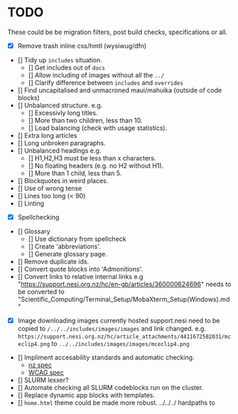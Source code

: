# TODO

These could be be migration filters, post build checks, specifications or all.

- [X] Remove trash inline css/hmtl (wysiwug/dfn)
- [] Tidy up `includes` situation.
  - [] Get includes out of `docs`
  - [] Allow including of images without all the `../`
  - [] Clarify difference between `includes` and `overrides`
- [] Find uncapitalised and unmacroned maui/mahuika (outside of code blocks)
- [] Unbalanced structure. e.g.
  - [] Excessivly long titles.
  - [] More than two children, less than 10.
  - [] Load balancing (check with usage statistics).
- [] Extra long articles
- [] Long unbroken paragraphs.
- [] Unbalanced headings e.g.
  - [] H1,H2,H3 must be less than x characters.
  - [] No floating headers (e.g. no H2 without H1).
  - [] More than 1 child, less than 5.
- [] Blockquotes in weird places.
- [] Use of wrong tense
- [] Lines too long (< 90)
- [] Linting
- [x] Spellchecking
- [] Glossary
  - [] Use dictionary from spellcheck
  - [] Create 'abbreviations'.
  - [] Generate glossary page.
- [] Remove duplicate ids.
- [] Convert quote blocks into 'Admonitions'.
- [] Convert links to relative internal links
e.g "https://support.nesi.org.nz/hc/en-gb/articles/360000624696" needs to be converted to
"Scientific_Computing/Terminal_Setup/MobaXterm_Setup(Windows).md"
- [X] Image downloading
images currently hosted support.nesi need to be copied to `/../../includes/images/images` and link changed. e.g. `https://support.nesi.org.nz/hc/article_attachments/4411672582031/mceclip4.png` to `../../includes/images/images/mceclip4.png`

- [] Impliment accesability standards and automatic checking.
  - [nz spec](https://www.digital.govt.nz/standards-and-guidance/nz-government-web-standards/web-accessibility-standard-1-1/)
  - [WCAG spec](https://www.w3.org/TR/WCAG21/)
- [] SLURM lexxer?
- [] Automate checking all SLURM codeblocks run on the cluster.
- [] Replace dynamic app blocks with templates.
- [] `home.html` theme could be made more robust. ../../../ hardpaths to 
